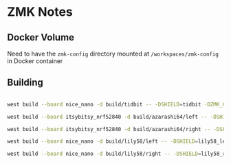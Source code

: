 # ZMK Notes

## Docker Volume

Need to have the `zmk-config` directory mounted at `/workspaces/zmk-config` in Docker container

## Building

``` sh

west build --board nice_nano -d build/tidbit -- -DSHIELD=tidbit -DZMK_CONFIG=/workspaces/zmk-config/keyboards/zmk-config/config

west build --board itsybitsy_nrf52840 -d build/azarashi64/left -- -DSHIELD=azarashi64_left -DZMK_CONFIG=/workspaces/zmk-config/keyboards/zmk-config/config

west build --board itsybitsy_nrf52840 -d build/azarashi64/right -- -DSHIELD=azarashi64_right -DZMK_CONFIG=/workspaces/zmk-config/keyboards/zmk-config/config

west build --board nice_nano -d build/lily58/left -- -DSHIELD=lily58_left -DZMK_CONFIG=/workspaces/zmk-config/keyboards/zmk-config/config

west build --board nice_nano -d build/lily58/right -- -DSHIELD=lily58_right -DZMK_CONFIG=/workspaces/zmk-config/keyboards/zmk-config/config

```

